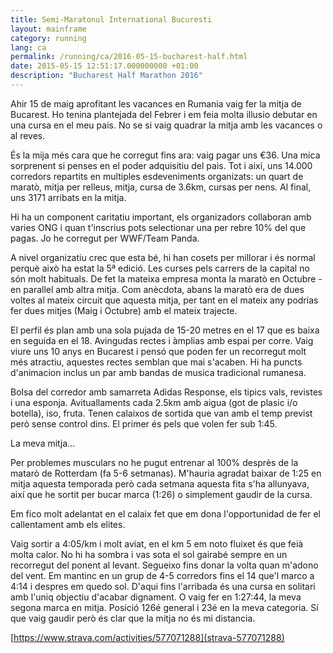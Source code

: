 ```yaml
---
title: Semi-Maratonul International Bucuresti
layout: mainframe
category: running
lang: ca
permalink: /running/ca/2016-05-15-bucharest-half.html
date: 2015-05-15 12:51:17.000000000 +01:00
description: "Bucharest Half Marathon 2016"
---
```


Ahir 15 de maig aprofitant les vacances en Rumania vaig fer la mitja de Bucarest. Ho tenina plantejada del Febrer i em feia molta illusio debutar en una cursa en el meu pais. No se si vaig quadrar la mitja amb les vacances o al reves.

És la mija més cara que he corregut fins ara: vaig pagar uns €36. Una mica sorprenent si penses en el poder adquisitiu del pais. Tot i així, uns 14.000 corredors repartits en multiples esdeveniments organizats: un quart de maratò, mitja per relleus, mitja, cursa de 3.6km, cursas per nens. Al final, uns 3171 arribats en la mitja.

Hi ha un component caritatiu important, els organizadors collaboran amb varies ONG i quan t'inscrius pots selectionar una per rebre 10% del que pagas. Jo he corregut per WWF/Team Panda.

A nivel organizatiu crec que esta bé, hi han cosets per millorar i és normal perquè això ha estat la 5ª edició. Les curses pels carrers de la capital no són molt habituals. De fet la mateixa empresa monta la maratò en Octubre - en parallel amb altra mitja. Com anècdota, abans la maratò era de dues voltes al mateix circuit que aquesta mitja, per tant en el mateix any podrias fer dues mitjes (Maig i Octubre) amb el mateix trajecte.

El perfil és plan amb una sola pujada de 15-20 metres en el 17 que es baixa en seguida en el 18. Avingudas rectes i àmplias amb espai per corre. Vaig viure uns 10 anys en Bucarest i pensó que poden fer un recorregut molt més atractiu, aquestes rectes semblan que mai s'acaben. Hi ha puncts d'animacion inclus un par amb bandas de musica tradicional rumanesa.

Bolsa del corredor amb samarreta Adidas Response, els tipics vals, revistes i una esponja. Avituallaments cada 2.5km amb aigua (got de plasic i/o botella), iso, fruta. Tenen calaixos de sortida que van amb el temp previst però sense control dins. El primer és pels que volen fer sub 1:45.

La meva mitja...

Per problemes musculars no he pugut entrenar al 100% desprès de la matarò de Rotterdam (fa 5-6 setmanas). M'hauria agradat baixar de 1:25 en mitja aquesta temporada però cada setmana aquesta fita s'ha allunyava, així que he sortit per bucar marca (1:26) o simplement gaudir de la cursa.

Em fico molt adelantat en el calaix fet que em dona l'opportunidad de fer el callentament amb els elites.

Vaig sortir a 4:05/km i molt aviat, en el km 5 em noto fluixet és que feià molta calor. No hi ha sombra i vas sota el sol gairabé sempre en un recorregut del ponent al levant. Segueixo fins donar la volta quan m'adono del vent. Em mantinc en un grup de 4-5 corredors fins el 14 que'l marco a 4:14 i despres em quedo sol. D'aqui fins l'arribada és una cursa en solitari amb l'uniq objectiu d'acabar dignament. O vaig fer en 1:27:44, la meva segona marca en mitja. Posició 126é general i 23é en la meva categoria. Sí que vaig gaudir però és clar que la mitja no és mi distancia.

[https://www.strava.com/activities/577071288](strava-577071288)

